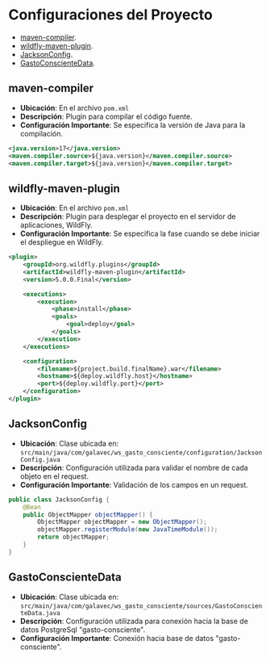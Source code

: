 # Configuraciones del Proyecto

- [maven-compiler](#maven-compiler).
- [wildfly-maven-plugin](#wildfly-maven-plugin).
- [JacksonConfig](#jacksonconfig).
- [GastoConscienteData](#gastoconscientedata).

## maven-compiler

- **Ubicación**: En el archivo `pom.xml`
- **Descripción**: Plugin para compilar el código fuente.
- **Configuración Importante**: Se especifica la versión de Java para la compilación.

```xml
<java.version>17</java.version>
<maven.compiler.source>${java.version}</maven.compiler.source>
<maven.compiler.target>${java.version}</maven.compiler.target>
```

## wildfly-maven-plugin

- **Ubicación**: En el archivo `pom.xml`
- **Descripción**: Plugin para desplegar el proyecto en el servidor de aplicaciones, WildFly.
- **Configuración Importante**: Se especifica la fase cuando se debe iniciar el despliegue en WildFly.

```xml
<plugin>
    <groupId>org.wildfly.plugins</groupId>
    <artifactId>wildfly-maven-plugin</artifactId>
    <version>5.0.0.Final</version>

    <executions>
        <execution>
            <phase>install</phase>
            <goals>
                <goal>deploy</goal>
            </goals>
        </execution>
    </executions>

    <configuration>
        <filename>${project.build.finalName}.war</filename>
        <hostname>${deploy.wildfly.host}</hostname>
        <port>${deploy.wildfly.port}</port>
    </configuration>
</plugin>
```

## JacksonConfig

- **Ubicación**: Clase ubicada en: `src/main/java/com/galavec/ws_gasto_consciente/configuration/JacksonConfig.java`
- **Descripción**: Configuración utilizada para validar el nombre de cada objeto en el request.
- **Configuración Importante**: Validación de los campos en un request.

```java
public class JacksonConfig {
    @Bean
    public ObjectMapper objectMapper() {
        ObjectMapper objectMapper = new ObjectMapper();
        objectMapper.registerModule(new JavaTimeModule());
        return objectMapper;
    }
}
```

## GastoConscienteData

- **Ubicación**: Clase ubicada en: `src/main/java/com/galavec/ws_gasto_consciente/sources/GastoConscienteData.java`
- **Descripción**: Configuración utilizada para conexión hacia la base de datos PostgreSql "gasto-consciente".
- **Configuración Importante**: Conexión hacia base de datos "gasto-consciente".
